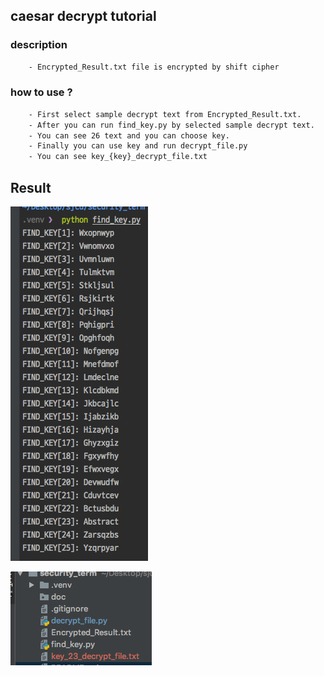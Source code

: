 ## caesar decrypt tutorial

### description

```bash
    - Encrypted_Result.txt file is encrypted by shift cipher 
```

### how to use ?

```bash
    - First select sample decrypt text from Encrypted_Result.txt.
    - After you can run find_key.py by selected sample decrypt text.
    - You can see 26 text and you can choose key.
    - Finally you can use key and run decrypt_file.py 
    - You can see key_{key}_decrypt_file.txt
```

## Result

![Alt text](./doc/result_find_key.png)

![Alt text](./doc/final.png)



